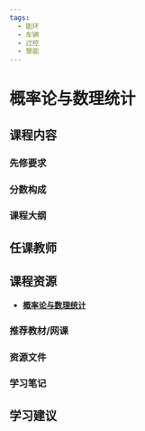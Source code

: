 ```yaml
---
tags:
  - 能环
  - 车辆
  - 过控
  - 慧能
---
```


# 概率论与数理统计

## 课程内容

### 先修要求

### 分数构成

### 课程大纲

## 任课教师

## 课程资源

- [**概率论与数理统计**](https://pan.baidu.com/s/1y2ZkrfbbYLvEY-59HL5CTg?pwd=3jfv)

### 推荐教材/网课

### 资源文件

### 学习笔记

## 学习建议



